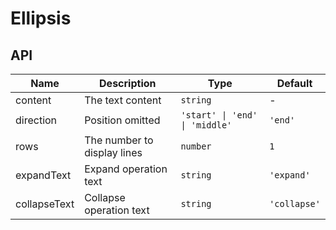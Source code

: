 # Ellipsis

<code src="./demos/index.tsx"></code>

## API

| Name         | Description                 | Type                           | Default      |
| ------------ | --------------------------- | ------------------------------ | ------------ |
| content      | The text content            | `string`                       | -            |
| direction    | Position omitted            | `'start' \| 'end' \| 'middle'` | `'end'`      |
| rows         | The number to display lines | `number`                       | `1`          |
| expandText   | Expand operation text       | `string`                       | `'expand'`   |
| collapseText | Collapse operation text     | `string`                       | `'collapse'` |
